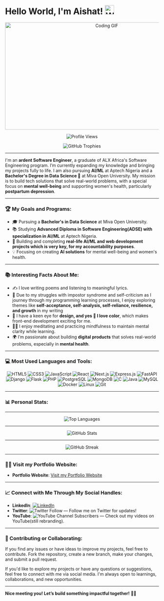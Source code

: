 <h1>Hello World, I'm Aishat! <img src="https://raw.githubusercontent.com/MartinHeinz/MartinHeinz/master/wave.gif" width="30px" alt="Waving Hand"></h1>

<p align="center">
  <img src="https://github.com/AishatAdewoyin/AishatAdewoyin/blob/master/images/coder.gif?raw=true" alt="Coding GIF" width="650" height="350" />
</p>

<p align="center">
  <img src="https://komarev.com/ghpvc/?username=AishatAdewoyin&label=Profile%20views&color=0e75b6&style=flat" alt="Profile Views" />
</p>

<p align="center">
  <img src="https://github-profile-trophy.vercel.app/?username=AishatAdewoyin&theme=darkhub&margin-w=8&no-bg=true&row=1" alt="GitHub Trophies" />
</p>

---

I'm an **ardent Software Engineer**, a graduate of ALX Africa's Software Engineering program. I’m currently expanding my knowledge and bringing my projects fully to life. I am also pursuing **AI/ML** at Aptech Nigeria and a **Bachelor's Degree in Data Science 📜** at Miva Open University. 
My mission is to build tech solutions that solve real-world problems, with a special focus on **mental well-being** and supporting women's health, particularly **postpartum depression**.

---

### 🏆 My Goals and Programs:

- 🎓 Pursuing a **Bachelor's in Data Science** at Miva Open University.
- 📚 Studying **Advanced Diploma in Software Engineering(ADSE) with specialization in AI/ML** at Aptech Nigeria.
- 🚀 Building and completing **real-life AI/ML and web development projects which is very key, for my accountability purposes**.
- 💡 Focusing on creating **AI solutions** for mental well-being and women's health.

---

### 📚 Interesting Facts About Me:

- ✍️ I love writing poems and listening to meaningful lyrics.
- 🙇 Due to my struggles with impostor syndrome and self-criticism as I journey through my programming learning processes, I enjoy exploring themes like **self-acceptance, self-analysis, self-reliance, resilience, and growth** in my writing 
- 🎨 I have a keen eye for **design, and yes 🙌 I love color**, which makes front-end development exciting for me.
- 🧘‍♀️ I enjoy meditating and practicing mindfulness to maintain mental clarity while learning.
- 🌍 I’m passionate about building **digital products** that solves real-world problems, especially in **mental health**.

---

### 💻 Most Used Languages and Tools:

<p align="center">
  <img src="https://img.shields.io/badge/HTML5-E34F26?style=for-the-badge&logo=html5&logoColor=white" alt="HTML5" />
  <img src="https://img.shields.io/badge/CSS3-1572B6?style=for-the-badge&logo=css3&logoColor=white" alt="CSS3" />
  <img src="https://img.shields.io/badge/JavaScript-F7DF1E?style=for-the-badge&logo=javascript&logoColor=black" alt="JavaScript" />
  <img src="https://img.shields.io/badge/React-61DAFB?style=for-the-badge&logo=react&logoColor=black" alt="React" />
  <img src="https://img.shields.io/badge/Next.js-000000?style=for-the-badge&logo=nextdotjs&logoColor=white" alt="Next.js" />
  <img src="https://img.shields.io/badge/Express.js-404D59?style=for-the-badge&logo=express&logoColor=white" alt="Express.js" />
  <img src="https://img.shields.io/badge/FastAPI-009688?style=for-the-badge&logo=fastapi&logoColor=white" alt="FastAPI" />
  <img src="https://img.shields.io/badge/Django-092E20?style=for-the-badge&logo=django&logoColor=white" alt="Django" />
  <img src="https://img.shields.io/badge/Flask-000000?style=for-the-badge&logo=flask&logoColor=white" alt="Flask" />
  <img src="https://img.shields.io/badge/PHP-777BB4?style=for-the-badge&logo=php&logoColor=white" alt="PHP" />
  <img src="https://img.shields.io/badge/PostgreSQL-4169E1?style=for-the-badge&logo=postgresql&logoColor=white" alt="PostgreSQL" />
  <img src="https://img.shields.io/badge/MongoDB-47A248?style=for-the-badge&logo=mongodb&logoColor=white" alt="MongoDB" />
  <img src="https://img.shields.io/badge/C-00599C?style=for-the-badge&logo=c&logoColor=white" alt="C" />
  <img src="https://img.shields.io/badge/Java-007396?style=for-the-badge&logo=java&logoColor=white" alt="Java" />
  <img src="https://img.shields.io/badge/MySQL-4479A1?style=for-the-badge&logo=mysql&logoColor=white" alt="MySQL" />
  <img src="https://img.shields.io/badge/Docker-2496ED?style=for-the-badge&logo=docker&logoColor=white" alt="Docker" />
  <img src="https://img.shields.io/badge/Linux-FCC624?style=for-the-badge&logo=linux&logoColor=black" alt="Linux" />
  <img src="https://img.shields.io/badge/Git-F05032?style=for-the-badge&logo=git&logoColor=white" alt="Git" />
</p>

---

### 📊 Personal Stats:


---
<p align="center">
  <img src="https://github-readme-stats.vercel.app/api/top-langs/?username=AishatAdewoyin&layout=compact&theme=dark&hide=css,c,tcl" alt="Top Languages" />
</p>

---

<p align="center">
  <img src="https://github-readme-stats.vercel.app/api?username=AishatAdewoyin&show_icons=true&theme=dark&count_private=true" alt="GitHub Stats" />
</p>

---

<p align="center">
  <img src="https://github-readme-streak-stats.herokuapp.com/?user=AishatAdewoyin&theme=dark" alt="GitHub Streak" />
</p>

---

### 👩‍💻 Visit my Portfolio Website:
- **Portfolio Website**: [Visit my Portfolio Website](https://aishat-adewoyin.vercel.app/)

---

### 📈 Connect with Me Through My Social Handles:


- **LinkedIn**: [![LinkedIn](https://img.shields.io/badge/-LinkedIn-blue?style=flat-square&logo=Linkedin&logoColor=white&link=https://www.linkedin.com/in/aishatadewoyin/)](https://www.linkedin.com/in/aishatadewoyin/)
- **Twitter**: ![Twitter Follow](https://img.shields.io/twitter/follow/adewoyinaishat?style=social) — Follow me on Twitter for updates!
- **YouTube**: ![YouTube Channel Subscribers](https://img.shields.io/youtube/channel/subscribers/UCD0tTuoB6R94gRwsscM7U2A?style=social) — Check out my videos on YouTube(still rebranding).

---

### 🤝 Contributing or Collaborating:


If you find any issues or have ideas to improve my projects, feel free to contribute. Fork the repository, create a new branch, make your changes, and submit a pull request.

If you'd like to explore my projects or have any questions or suggestions, feel free to connect with me via social media. I'm always open to learnings, collaborations, and new opportunities.

---

**Nice meeting you! Let’s build something impactful together!** 🥰🚀
